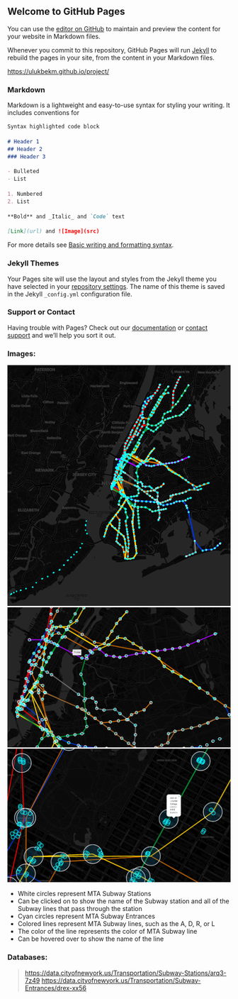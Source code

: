 ## Welcome to GitHub Pages

You can use the [editor on GitHub](https://github.com/UlukbekM/project/edit/gh-pages/index.md) to maintain and preview the content for your website in Markdown files.

Whenever you commit to this repository, GitHub Pages will run [Jekyll](https://jekyllrb.com/) to rebuild the pages in your site, from the content in your Markdown files.

https://ulukbekm.github.io/project/

### Markdown

Markdown is a lightweight and easy-to-use syntax for styling your writing. It includes conventions for

```markdown
Syntax highlighted code block

# Header 1
## Header 2
### Header 3

- Bulleted
- List

1. Numbered
2. List

**Bold** and _Italic_ and `Code` text

[Link](url) and ![Image](src)
```

For more details see [Basic writing and formatting syntax](https://docs.github.com/en/github/writing-on-github/getting-started-with-writing-and-formatting-on-github/basic-writing-and-formatting-syntax).

### Jekyll Themes

Your Pages site will use the layout and styles from the Jekyll theme you have selected in your [repository settings](https://github.com/UlukbekM/project/settings/pages). The name of this theme is saved in the Jekyll `_config.yml` configuration file.

### Support or Contact

Having trouble with Pages? Check out our [documentation](https://docs.github.com/categories/github-pages-basics/) or [contact support](https://support.github.com/contact) and we’ll help you sort it out.

### Images:

![Image](Screenshot_2.png)
![Image](Screenshot_1.png)
![Image](Screenshot_3.png)

- White circles represent MTA Subway Stations
 - Can be clicked on to show the name of the Subway station and all of the Subway lines that pass through the station
- Cyan circles represent MTA Subway Entrances
- Colored lines represent MTA Subway lines, such as the A, D, R, or L
 - The color of the line represents the color of MTA Subway line
 - Can be hovered over to show the name of the line


### Databases:
>https://data.cityofnewyork.us/Transportation/Subway-Stations/arq3-7z49
>https://data.cityofnewyork.us/Transportation/Subway-Entrances/drex-xx56
